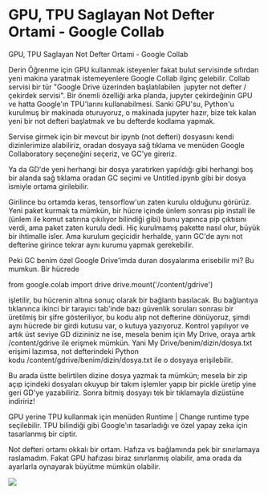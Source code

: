 # GPU, TPU Saglayan Not Defter Ortami - Google Collab




GPU, TPU Saglayan Not Defter Ortami - Google Collab




Derin Öğrenme için GPU kullanmak isteyenler fakat bulut servisinde sıfırdan yeni makina yaratmak istemeyenlere Google Collab ilginç gelebilir. Collab servisi bir tür "Google Drive üzerinden başlatılabilen  jupyter not defter / çekirdek servisi". Bir önemli özelliği arka planda, jupyter çekirdeğinin GPU ve hatta Google'ın TPU'larını kullanabilmesi. Sanki GPU'su, Python'u kurulmuş bir makinada oturuyoruz, o makinada jupyter hazır, bize tek kalan yeni bir not defteri başlatmak ve bu defterde kodlama yapmak.

Servise girmek için bir mevcut bir ipynb (not defteri) dosyasını kendi dizinlerimize alabiliriz, oradan dosyaya sağ tıklama ve menüden Google Collaboratory seçeneğini seçeriz, ve GC'ye gireriz.




Ya da GD'de yeni herhangi bir dosya yaratırken yapıldığı gibi herhangi boş bir alanda sağ tıklama oradan GC seçimi ve Untitled.ipynb gibi bir dosya ismiyle ortama girilebilir.

Girilince bu ortamda keras, tensorflow'un zaten kurulu olduğunu görürüz. Yeni paket kurmak ta mümkün, bir hücre içinde ünlem sonrası pip install ile (ünlem ile komut satırına çıkılıyor bilindiği gibi) bunu yapınca pip çıktısını verdi, ama paket zaten kurulu dedi. Hiç kurulmamış pakette nasıl olur, büyük bir ihtimalle isler. Ama kurulum geçicidir herhalde, yarın GC'de aynı not defterine girince tekrar aynı kurumu yapmak gerekebilir.

Peki GC benim özel Google Drive'imda duran dosyalarıma erisebilir mi? Bu mumkun. Bir hücrede

from google.colab import drive
drive.mount('/content/gdrive')



işletilir, bu hücrenin altına sonuç olarak bir bağlantı basılacak. Bu bağlantıya tıklanınca ikinci bir tarayıcı tab'inde bazı güvenlik soruları sonrası bir üretilmiş bir şifre gösteriliyor, bu kodu alıp not defterine dönüyoruz, şimdi aynı hücrede bir girdi kutusu var, o kutuya yazıyoruz. Kontrol yapılıyor ve artık üst seviye GD dizininiz ne ise, mesela benim için My Drive, oraya artık /content/gdrive ile erişmek mümkün. Yani My Drive/benim/dizin/dosya.txt erişimi lazımsa, not defterindeki Python kodu /content/gdrive/benim/dizin/dosya.txt ile o dosyaya erişilebilir.

Bu arada üstte belirtilen dizine dosya yazmak ta mümkün; mesela bir zip açıp içindeki dosyaları okuyup bir takım işlemler yapıp bir pickle üretip yine geri GD'ye yazabiliriz. Sonra bitmiş dosyayı tek bir tıklamayla dizüstüne indiririz!



GPU yerine TPU kullanmak için menüden Runtime | Change runtime type seçilebilir. TPU bilindiği gibi Google'ın tasarladığı ve özel yapay zeka için tasarlanmış bir ciptir.



Not defteri ortamı okkalı bir ortam. Hafıza vs bağlamında pek bir sınırlamaya raslamadım. Fakat GPU hafızası biraz sınırlanmış olabilir, ama orada da ayarlarla oynayarak büyütme mümkün olabilir. 





![](Screenshot%2Bfrom%2B2018-11-07%2B19-18-00.png)
